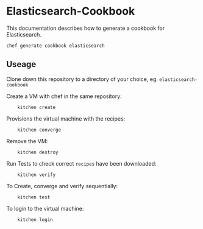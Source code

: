 # Elasticsearch-Cookbook

This documentation describes how to generate a cookbook for Elasticsearch.

 `chef generate cookbook elasticsearch`

## Useage

Clone down this repository to a directory of your choice, eg. `elasticsearch-cookbook`

Create a VM with chef in the same repository:

		kitchen create
		
Provisions the virtual machine with the recipes:
	
		kitchen converge
		
Remove the VM:

		kitchen destroy
		
Run Tests to check correct `recipes` have been downloaded:

		kitchen verify
		
To Create, converge and verify sequentially:

		kitchen test
		

To login to the virtual machine:

		kitchen login